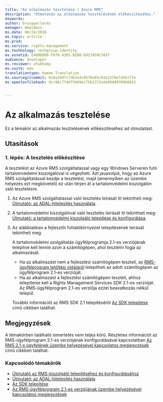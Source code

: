 ```yaml
---
title: "Az alkalmazás tesztelése | Azure RMS"
description: "Útmutatás az alkalmazás tesztelésének előkészítéséhez."
keywords: 
author: bruceperlerms
manager: mbaldwin
ms.date: 08/24/2016
ms.topic: article
ms.prod: 
ms.service: rights-management
ms.technology: techgroup-identity
ms.assetid: E480D8D6-F070-43D1-B2B0-6921459C3437
audience: developer
ms.reviewer: shubhamp
ms.suite: ems
translationtype: Human Translation
ms.sourcegitcommit: 024a29d7c7db2e4c0578a95c93e22f8e7a5b173e
ms.openlocfilehash: 9cc96c7f4d75969ec75b1372a4a49499709b0d32


---
```


# Az alkalmazás tesztelése

Ez a témakör az alkalmazás tesztelésének előkészítéséhez ad útmutatást.

## Utasítások

### 1. lépés: A tesztelés előkészítése

A tesztelést az Azure RMS szolgáltatással vagy egy Windows Serveren futó tartalomvédelmi kiszolgálóval is végezheti. Azt javasoljuk, hogy az Azure RMS szolgáltatással kezdje a tesztelést, majd (amennyiben az üzembe helyezés ezt megköveteli) ez után térjen át a tartalomvédelmi kiszolgálón való tesztelésre.

1. Az Azure RMS szolgáltatással való tesztelés leírását itt tekintheti meg: [Útmutató: az ADAL-hitelesítés használata](how-to-use-adal-authentication.md).
2. A tartalomvédelmi kiszolgálóval való tesztelés leírását itt tekintheti meg: [Útmutató: a tartalomvédelmi kiszolgáló telepítése és konfigurálása](how-to-install-and-configure-an-rms-server.md).
3. Az alábbiakban a fejlesztői futtatókörnyezet telepítésének leírását tekintheti meg.

   A tartalomvédelmi szolgáltatás ügyfélprogramja 2.1-es verziójának telepítve kell lennie azon a számítógépen, ahol tesztelni fogja az alkalmazását.
   - Ha az alkalmazást nem a fejlesztési számítógépen teszteli, az [RMS-ügyfélprogram letöltési oldaláról](http://www.microsoft.com/en-us/download/details.aspx?id=38396) telepítheti az adott számítógépen az ügyfélprogram 2.1-es verzióját.
   - Ha az alkalmazást a fejlesztési számítógépen teszteli, ahhoz telepítenie kell a Rights Management Services SDK 2.1-es verzióját. Az RMS-ügyfélprogram 2.1-es verziója ezzel beavatkozás nélkül települ.

    További információt az RMS SDK 2.1 telepítéséről [Az SDK telepítése](install-the-rms-sdk.md) című cikkben találhat.

## Megjegyzések

A témakörben található ismertetés nem teljes körű. Részletes információt az RMS-ügyfélprogram 2.1-es verziójának konfigurálásával kapcsolatban [Az RMS 2.1-s ügyfelének üzembe helyezésével kapcsolatos megjegyzések](https://technet.microsoft.com/en-us/library/jj159267(WS.10).aspx) című cikkben találhat.

### Kapcsolódó témakörök

* [Útmutató az RMS-kiszolgáló telepítéséhez és konfigurálásához](how-to-install-and-configure-an-rms-server.md)
* [Útmutató: az ADAL-hitelesítés használata](how-to-use-adal-authentication.md)
* [Az SDK telepítése](install-the-rms-sdk.md)
* [Az RMS-ügyfélprogram 2.1-es verziójának üzembe helyezésével kapcsolatos megjegyzések](https://technet.microsoft.com/en-us/library/jj159267(WS.10).aspx)
 

 



<!--HONumber=Aug16_HO4-->


